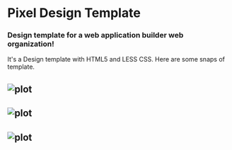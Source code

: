 # Pixel Design Template

### Design template for a web application builder web organization!

It's a Design template with HTML5 and LESS CSS. Here are some snaps of template.

## ![plot](./images/Screenshot%202024-09-08%20at%202.53.13 PM.png)

## ![plot](./images/Screenshot%202024-09-08%20at%202.53.13 PM.png)

## ![plot](./images/Screenshot%202024-09-08%20at%202.53.13 PM.png)
